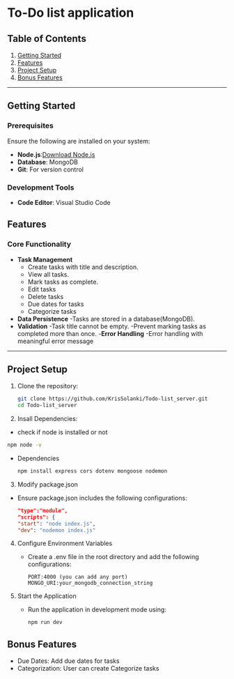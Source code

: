 # To-Do list application 

## Table of Contents
1. [Getting Started](#getting-started)
2. [Features](#features)
3. [Project Setup](#project-setup)
5. [Bonus Features](#bonus-features)

---

## Getting Started

### Prerequisites
Ensure the following are installed on your system:
- **Node.js**:[Download Node.js](https://nodejs.org)
- **Database**: MongoDB
- **Git**: For version control

### Development Tools
- **Code Editor**: Visual Studio Code

## Features

### Core Functionality
- **Task Management**
  - Create tasks with title and description.
  - View all tasks.
  - Mark tasks as complete.
  - Edit tasks
  - Delete tasks
  - Due dates for tasks
  - Categorize tasks
- **Data Persistence**
  -Tasks are stored in a database(MongoDB).
- **Validation**
  -Task title cannot be empty.
  -Prevent marking tasks as completed more than once.
-**Error Handling**
  -Error handling with meaningful error message

---

## Project Setup 

1. Clone the repository:
   ```bash
   git clone https://github.com/KrisSolanki/Todo-list_server.git
   cd Todo-list_server

2. Insall Dependencies:
  - check if node is installed or not
   ```bash
   npm node -v
```
  - Dependencies
    ```bash
    npm install express cors dotenv mongoose nodemon
    ```
3. Modify package.json
  - Ensure package.json includes the following configurations:
    ```json
    "type":"module",
    "scripts": {
    "start": "node index.js",
    "dev": "nodemon index.js"
    ```

4. Configure Environment Variables
   - Create a .env file in the root directory and add the following configurations:
     ```env
     PORT:4000 (you can add any port)
     MONGO_URI:your_mongodb_connection_string
     ```
  
5. Start the Application
   - Run the application in development mode using:
     ```bash
     npm run dev

## Bonus Features 
  - Due Dates: Add due dates for tasks
  - Categorization: User can create Categorize tasks 
     
